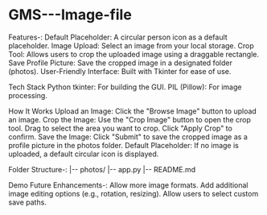 # GMS---Image-file
Features-:
Default Placeholder: A circular person icon as a default placeholder.
Image Upload: Select an image from your local storage.
Crop Tool: Allows users to crop the uploaded image using a draggable rectangle.
Save Profile Picture: Save the cropped image in a designated folder (photos).
User-Friendly Interface: Built with Tkinter for ease of use.

Tech Stack
Python
tkinter: For building the GUI.
PIL (Pillow): For image processing.

How It Works
Upload an Image: Click the "Browse Image" button to upload an image.
Crop the Image:
Use the "Crop Image" button to open the crop tool.
Drag to select the area you want to crop.
Click "Apply Crop" to confirm.
Save the Image: Click "Submit" to save the cropped image as a profile picture in the photos folder.
Default Placeholder: If no image is uploaded, a default circular icon is displayed.

Folder Structure-:
|-- photos/
|-- app.py
|-- README.md

Demo
Future Enhancements-: 
Allow more image formats.
Add additional image editing options (e.g., rotation, resizing).
Allow users to select custom save paths.









